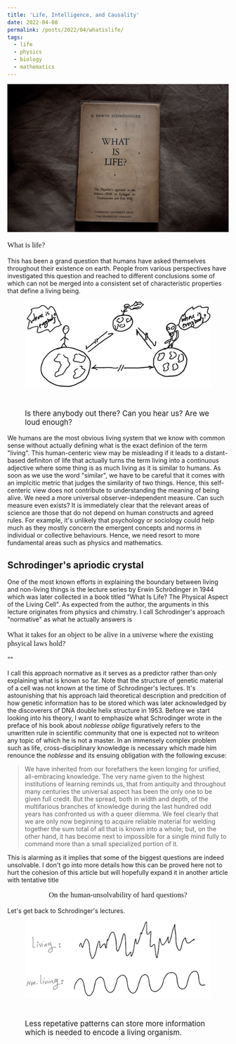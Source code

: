 ```yaml
---
title: 'Life, Intelligence, and Causality'
date: 2022-04-08
permalink: /posts/2022/04/whatislife/
tags:
  - life
  - physics
  - biology
  - mathematics
---
```


<!-- Add a single line of comment to prevent the blog post post index page from including the following text. -->

<p align="center">
  <img src="/images/what_is_life_schrodinger.jpeg" alt="what is life" width="600"/>
</p>



<p style="font-family:Papyrus; font-size:1.2em;">What is life?</p> This has been a grand question that humans have asked themselves throughout their existence on earth. People from various perspectives have investigated this question and reached to different conclusions some of which can not be merged into a consistent set of characteristic properties that define a living being.



<figure>
  <p><img src="/images/alien_cartoon.png" alt="Aliens' miscommunication."></p>
   <p style="text-align: center; font-size: 3.2em;"><figcaption> <p style="font-size: 1.2em;">Is there anybody out there? Can you hear us? Are we loud enough?</p></figcaption> </p>
</figure>

We humans are the most obvious living system that we know with common sense without actually defining what is the exact definion of the term "living". This human-centeric view may be misleading if it leads to a distant-based definiton of life that actually turns the term living into a continuous adjective where some thing is as much living as it is similar to humans. As soon as we use the word "similar", we have to be careful that it comes with an implcitic metric that judges the similarity of two things. Hence, this self-centeric view does not contribute to understanding the meaning of being alive. We need a more universal observer-independent measure. Can such measure even exists? It is immediately clear that the relevant areas of science are those that do not depend on human constructs and agreed rules. For example, it's unlikely that psychology or sociology could help much as they mostly concern the emergent concepts and norms in individual or collective behaviours. Hence, we need resort to more fundamental areas such as physics and mathematics.

## Schrodinger's apriodic crystal

One of the most known efforts in explaining the boundary between living and non-living things is the lecture series by Erwin Schrödinger in 1944 which was later collected in a book titled "What Is Life? The Physical Aspect of the Living Cell". As expected from the author, the arguments in this lecture originates from physics and chimstry. I call Schrodinger's approach "normative" as what he actually answers is

<p style="font-family:Papyrus; font-size:1.2em;">What it takes for an object to be alive in a universe where the existing phsyical laws hold?</p>
""

I call this approach normative as it serves as a predictor rather than only explaining what is known so far. Note that the structure of genetic material of a cell was not known at the time of Schrodinger's lectures. It's astounishing that his approach laid theoretical description and predcition of how genetic information has to be stored which was later acknowledged by the discoverers of DNA double helix structure in 1953. Before we start looking into his theory, I want to emphasize what Schrodinger wrote in the preface of his book about *noblesse oblige* figuratively refers to the unwritten rule in scientific community that one is expected not to writeon any topic of which he is not a master. In an immensely complex problem such as life, cross-disciplinary knowledge is necessary which made him renounce the *noblesse* and its ensuing obligation with the following excuse:


> We have inherited from our forefathers the keen longing for unified, all-embracing knowledge. The very name given to the highest institutions of learning reminds us, that from antiquity and throughout many centuries the universal aspect has been the only one to be given full credit. But the spread, both in width and depth, of the multifarious branches of knowledge during the last hundred odd years has confronted us with a queer dilemma. We feel clearly that we are only now beginning to acquire reliable material for welding together the sum total of all that is known into a whole; but, on the other hand, it has become next to impossible for a single mind fully to command more than a small specialized portion of it.


This is alarming as it implies that some of the biggest questions are indeed unsolvable. I don't go into more details how this can be proved here not to hurt the cohesion of this article but will hopefully expand it in another article with tentative title


<p style="text-align: center; font-family:Papyrus; font-size:1.2em;">On the human-unsolvability of hard questions?</p>

Let's get back to Schrodinger's lectures.

<figure>
  <p><img src="/images/aperiodeic_vs_periodic_living.png" alt="Aliens' miscommunication."></p>
   <p style="text-align: center; font-size: 3.2em;"><figcaption> <p style="font-size: 1.2em;">Less repetative patterns can store more information which is needed to encode a living organism.</p></figcaption> </p>
</figure>

